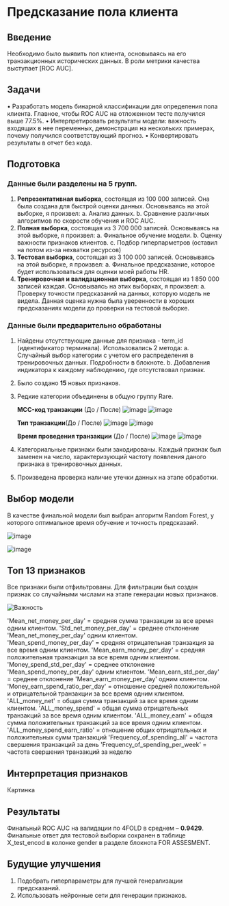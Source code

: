 
# **Предсказание пола клиента**

## **Введение**

Необходимо было выявить пол клиента, основываясь на его транзакционных исторических данных. В роли метрики качества выступает [ROC AUC].

## **Задачи**

•	Разработать модель бинарной классификации для определения пола клиента. Главное, чтобы ROC AUC на отложенном тесте получился выше 77.5%.
•	Интерпретировать результаты модели: важность входящих в нее переменных, демонстрация на нескольких примерах, почему получился соответствующий прогноз.
•	Конвертировать результаты в отчет без кода.

## **Подготовка**

### **Данные были разделены на 5 групп.**

1.	**Репрезентативная выборка**, состоящая из 100 000 записей. Она была создана для быстрой оценки данных. Основываясь на этой выборке, я произвел:
  a.	Анализ данных.
  b.	Сравнение различных алгоритмов по скорости обучения и ROC AUC.
2.	**Полная выборка**, состоящая из 3 700 000 записей. Основываясь на этой выборке, я произвел:
  a.	Финальное обучение модели.
  b.	Оценку важности признаков клиентов.
  c.	Подбор гиперпарметров (оставил на потом из-за нехватки ресурсов)
3.	**Тестовая выборка**, состоящая из 3 100 000 записей. Основываясь на этой выборке, я произвел:
  a.	Финальное предсказание, которое будет использоваться для оценки моей работы HR.
4.	**Тренировочная и валидационная выборка**, состоящая из 1 850 000 записей каждая. Основываясь на этих выборках, я произвел:
  a.	Проверку точности предсказаний на данных, которую модель не видела. Данная оценка нужна была уверенности в хороших предсказаниях модели до проверки на тестовой выборке.

### **Данные были предварительно обработаны**

1.	Найдены отсутствующие данные для признака - term_id (идентификатор терминала). Использовались 2 метода:
  a.	Случайный выбор категории с учетом его распределения в тренировочных данных. Подробности в блокноте.
  b.	Добавления индикатора к каждому наблюдению, где отсутствовал признак.
2.	Было создано **15** новых признаков.
3.	Редкие категории объединены в общую группу Rare.
   
    **MCC-код транзакции** (До / После)
    ![image](https://user-images.githubusercontent.com/73111855/153935756-329842e4-a4a7-41e0-8ed8-904067efb71a.png)
    ![image](https://user-images.githubusercontent.com/73111855/153936424-e7054be9-61da-4193-9afd-3afae3718220.png)

    
    **Тип транзакции**(До / После)
    ![image](https://user-images.githubusercontent.com/73111855/153935903-a983e7ad-ccf1-47d0-98cb-0cfd0ad55db8.png)
    ![image](https://user-images.githubusercontent.com/73111855/153936486-51e82135-5a9b-4349-a10e-0e295fffc08c.png)

    
    **Время проведения транзакции** (До / После)
    ![image](https://user-images.githubusercontent.com/73111855/153935989-691c32e3-2ad1-42ff-b44f-940dc59b8fee.png)
    ![image](https://user-images.githubusercontent.com/73111855/153936642-c53c2555-a1e4-4d67-9c06-84bf1ffa7a59.png)


4.	Категориальные признаки были закодированы. Каждый признак был заменен на число, характеризующий частоту появления даного признака в тренировочных данных.
5.	Произведена проверка наличие утечки данных на этапе обработки.

## **Выбор модели**

В качестве финальной модели был выбран алгоритм Random Forest, у которого оптимальное время обучение и точность предсказаий. 

![image](https://user-images.githubusercontent.com/73111855/153937221-f1c4d809-bdd5-4ca2-a787-a81e0951d4eb.png)

![image](https://user-images.githubusercontent.com/73111855/153937337-865ae87b-bdde-435c-8739-b2214930d820.png)

## **Топ 13 признаков** 

Все признаки были отфильтрованы. Для фильтрации был создан признак со случайными числами на этапе генерации новых признаков.

![Важность](https://user-images.githubusercontent.com/73111855/153937056-2b462adf-b495-4682-8c7c-3a57d347cad1.png)

 'Mean_net_money_per_day'  = средняя сумма транзакции за все время одним клиентом.
 'Std_net_money_per_day' = среднее отклонение 'Mean_net_money_per_day' одним клиентом.
 'Mean_spend_money_per_day' = средняя отрицательная транзакция за все время одним клиентом.
 'Mean_earn_money_per_day' = средняя положительная транзакция за все время одним клиентом.
 'Money_spend_std_per_day' = среднее отклонение 'Mean_spend_money_per_day' одним клиентом.
 'Mean_earn_std_per_day' = среднее отклонение 'Mean_earn_money_per_day' одним клиентом.
 'Money_earn_spend_ratio_per_day' = отношение средней положительной и отрицательной транзакции за все время одним клиентом.
 'ALL_money_net' = общая сумма транзакций за все время одним клиентом.
 'ALL_money_spend' = общая сумма отрицательных транзакций за все время одним клиентом.
 'ALL_money_earn' = общая сумма положительных транзакций за все время одним клиентом.
 'ALL_money_spend_earn_ratio' = отношение общих отрицательных и положительных сумм транзакций 
 'Frequency_of_spending_all' = частота свершения транзакций за день
 'Frequency_of_spending_per_week' = частота свершения транзакций за неделю
 
## **Интерпретация признаков**

Картинка

## **Результаты**

Финальный ROC AUC на валидации по 4FOLD в среднем – **0.9429**.
Финальные ответ для тестовой выборки сохранен в таблице X_test_encod в колонке gender в разделе блокнота FOR ASSESMENT.

## **Будущие улучшения**

1.	Подобрать гиперпараметры для лучшей генерализации предсказаний.
2.	Использовать нейронные сети для генерации признаков.

